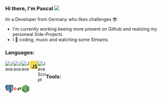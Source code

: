 ### Hi there, I'm Pascal <img src="https://media.giphy.com/media/hvRJCLFzcasrR4ia7z/giphy.gif" width="25px">

Im a Developer from Germany who likes challenges 😎
- I'm currently working beeing more present on Github and realizing my personeal Side-Projects
- I 🧡 coding, music and watching some Streams

### Languages:
<img align="left" alt="Java" width="26px" src="https://cdn.iconscout.com/icon/free/png-256/java-43-569305.png" />
<img align="left" alt="Java" width="26px" src="https://user-images.githubusercontent.com/727262/40395108-6bcc327a-5e1e-11e8-9f76-3917983b8563.png" />
<img align="left" alt="Java" width="26px" src="https://camo.githubusercontent.com/ac65e63b4387e51690000136a41369b2069357de573eb17b1f575ed58d09d241/68747470733a2f2f332e62702e626c6f6773706f742e636f6d2f2d61376a505664466b3948772f575f5865544a58364a79492f41414141414141414332632f484374785030775353733077454d4b4a4f597137706976454a615356696e393267434c63424741732f73313630302f706f7765727368656c6c2e706e67" />
<img align="left" alt="JavaScript" width="26px" src="https://raw.githubusercontent.com/github/explore/80688e429a7d4ef2fca1e82350fe8e3517d3494d/topics/javascript/javascript.png" />
<img align="left" alt="JavaScript" width="26px" src="https://raw.githubusercontent.com/remojansen/logo.ts/master/ts.png" /> <br />

### Tools:
<img align="left" alt="PostgreSQL" width="26px" src="https://raw.githubusercontent.com/github/explore/80688e429a7d4ef2fca1e82350fe8e3517d3494d/topics/postgresql/postgresql.png" />
<img align="left" alt="Git" width="26px" src="https://raw.githubusercontent.com/github/explore/80688e429a7d4ef2fca1e82350fe8e3517d3494d/topics/git/git.png" />
<img align="left" alt="Node.js" width="26px" src="https://raw.githubusercontent.com/github/explore/80688e429a7d4ef2fca1e82350fe8e3517d3494d/topics/nodejs/nodejs.png" /
<img align="left" alt="Visual Studio Code" width="26px" src="https://raw.githubusercontent.com/github/explore/80688e429a7d4ef2fca1e82350fe8e3517d3494d/topics/visual-studio-code/visual-studio-code.png" />

<!--
**pg-co/pg-co** is a ✨ _special_ ✨ repository because its `README.md` (this file) appears on your GitHub profile.

Here are some ideas to get you started:

- 🔭 I’m currently working on ...
- 🌱 I’m currently learning ...
- 👯 I’m looking to collaborate on ...
- 🤔 I’m looking for help with ...
- 💬 Ask me about ...
- 📫 How to reach me: ...
- 😄 Pronouns: ...
- ⚡ Fun fact: ...
-->
